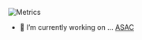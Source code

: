 ![Metrics](https://metrics.lecoq.io/amr88nzzal)

- 🔭 I’m currently working on ... [ASAC](https://alqudscollege-my.sharepoint.com/:f:/g/personal/advtech_ltuc_com/Egh862jH9mVFkBzojrapzN4Bi39m8cE0VGJip2QARugMjQ?e=IzaWMg)
<!--
**amr88nzzal/amr88nzzal** is a ✨ _special_ ✨ repository because its `README.md` (this file) appears on your GitHub profile.

Here are some ideas to get you started:


- 🌱 I’m currently learning ...
- 👯 I’m looking to collaborate on ...
- 🤔 I’m looking for help with ...
- 💬 Ask me about ...
- 📫 How to reach me: ...
- 😄 Pronouns: ...
- ⚡ Fun fact: ...
-->
